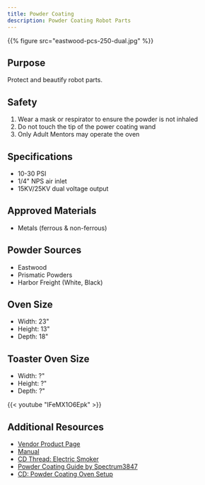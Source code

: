 ```yaml
---
title: Powder Coating
description: Powder Coating Robot Parts
---
```


{{% figure src="eastwood-pcs-250-dual.jpg" %}}

## Purpose
Protect and beautify robot parts.

## Safety
1. Wear a mask or respirator to ensure the powder is not inhaled
2. Do not touch the tip of the power coating wand
3. Only Adult Mentors may operate the oven

## Specifications
- 10-30 PSI
- 1/4" NPS air inlet
- 15KV/25KV dual voltage output

## Approved Materials
- Metals (ferrous & non-ferrous)

## Powder Sources
- Eastwood
- Prismatic Powders
- Harbor Freight (White, Black)

## Oven Size
- Width: 23"
- Height: 13"
- Depth: 18" 

## Toaster Oven Size
- Width: ?"
- Height: ?"
- Depth: ?" 


{{< youtube "IFeMX1O6Epk" >}}

## Additional Resources
- [Vendor Product Page][1]
- [Manual][3]
- [CD Thread: Electric Smoker](https://www.chiefdelphi.com/t/powder-coating-and-anodizing/407845/18)
- [Powder Coating Guide by Spectrum3847](http://powdercoating.spectrum3847.org/)
- [CD: Powder Coating Oven Setup](https://www.chiefdelphi.com/t/powder-coat-oven-setup/166540)

[1]: https://www.eastwood.com/pcs250-dual-voltage-hotcoat-powder-gun.html
<!-- source: https://www.eastwood.com/images/pdf/33278Q_Hotcoat_PCS-250_Dual_Voltage_Powder_Coating_System_INSTR.pdf -->
[3]: 33278Q_Hotcoat_PCS-250_Dual_Voltage_Powder_Coating_System_INSTR.pdf
